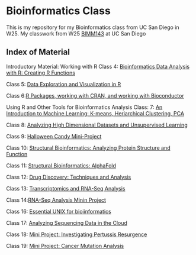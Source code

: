 # Bioinformatics Class
This is my repository for my Bioinformatics class from UC San Diego in W25.
My classwork from W25 [BIMM143](https://bioboot.github.io/bimm143_W25/) at UC San Diego

## Index of Material
Introductory Material: Working with R
Class 4: [Bioinformatics Data Analysis with R: Creating R Functions](https://github.com/carlychang03/BIMM143_github/tree/dd27c0fcdf473ad2b8273e3947e8d32407e56598/Class04)

Class 5: [Data Exploration and Visualization in R](https://github.com/carlychang03/BIMM143_github/tree/dd27c0fcdf473ad2b8273e3947e8d32407e56598/Class05)

Class 6:[R Packages, working with CRAN, and working with Bioconductor](https://github.com/carlychang03/BIMM143_github/tree/dd27c0fcdf473ad2b8273e3947e8d32407e56598/Class06)

Using R and Other Tools for Bioinformatics Analysis
Class: 7: [An Introduction to Machine Learning: K-means, Heriarchical Clustering, PCA](https://github.com/carlychang03/BIMM143_github/tree/dd27c0fcdf473ad2b8273e3947e8d32407e56598/Class07)

Class 8: [Analyzing High Dimensional Datasets and Unsupervised Learning](https://github.com/carlychang03/BIMM143_github/tree/dd27c0fcdf473ad2b8273e3947e8d32407e56598/Class08)

Class 9: [Halloween Candy Mini-Project](https://github.com/carlychang03/BIMM143_github/tree/dd27c0fcdf473ad2b8273e3947e8d32407e56598/Class09)

Class 10: [Structural Bioinformatics: Analyzing Protein Structure and Function](https://github.com/carlychang03/BIMM143_github/tree/dd27c0fcdf473ad2b8273e3947e8d32407e56598/Class10)

Class 11: [Structural Bioinformatics: AlphaFold](https://github.com/carlychang03/BIMM143_github/tree/dd27c0fcdf473ad2b8273e3947e8d32407e56598/Class11)

Class 12: [Drug Discovery: Techniques and Analysis]()

Class 13: [Transcriptomics and RNA-Seq Analysis](https://github.com/carlychang03/BIMM143_github/tree/dd27c0fcdf473ad2b8273e3947e8d32407e56598/Class13)

Class 14:[RNA-Seq Analysis Minin Project](https://github.com/carlychang03/BIMM143_github/tree/dd27c0fcdf473ad2b8273e3947e8d32407e56598/Class14)

Class 16: [Essential UNIX for bioiinformatics]()

Class 17: [Analyzing Sequencing Data in the Cloud]()

Class 18: [Mini Project: Investigating Pertussis Resurgence]()

Class 19: [Mini Project: Cancer Mutation Analysis]()
